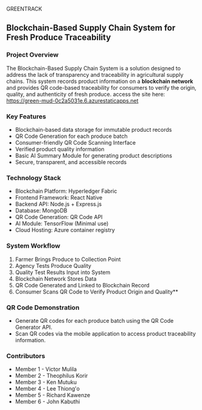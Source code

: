 GREENTRACK
## Blockchain-Based Supply Chain System for Fresh Produce Traceability

### Project Overview
The Blockchain-Based Supply Chain System is a solution designed to address the lack of transparency and traceability in agricultural supply chains. This system records product information on a **blockchain network** and provides QR code-based traceability for consumers to verify the origin, quality, and authenticity of fresh produce.
access the site here:
https://green-mud-0c2a5031e.6.azurestaticapps.net 

### Key Features
- Blockchain-based data storage for immutable product records
- QR Code Generation for each produce batch
- Consumer-friendly QR Code Scanning Interface
- Verified product quality information
- Basic AI Summary Module for generating product descriptions
- Secure, transparent, and accessible records

### Technology Stack
- Blockchain Platform: Hyperledger Fabric
- Frontend Framework: React Native
- Backend API: Node.js + Express.js
- Database: MongoDB
- QR Code Generation: QR Code API
- AI Module: TensorFlow (Minimal use)
- Cloud Hosting: Azure container registry

### System Workflow
1. Farmer Brings Produce to Collection Point
2. Agency Tests Produce Quality
3. Quality Test Results Input into System
4. Blockchain Network Stores Data
5. QR Code Generated and Linked to Blockchain Record
6. Consumer Scans QR Code to Verify Product Origin and Quality**



 ### QR Code Demonstration
- Generate QR codes for each produce batch using the QR Code Generator API.
- Scan QR codes via the mobile application to access product traceability information.


### Contributors
- Member 1 - Victor Mulila
- Member 2 - Theophilus Korir
- Member 3 - Ken Mutuku
- Member 4 - Lee Thiong'o
- Member 5 - Richard Kawenze
- Member 6 - John Kabuthi


